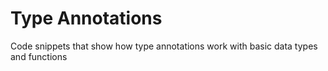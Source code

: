 # Type Annotations
Code snippets that show how type annotations work with basic data types and functions
